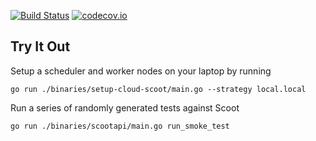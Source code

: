 [![Build Status](https://travis-ci.org/scootdev/scoot.svg?branch=caitie%2Fscheduler)](https://travis-ci.org/scootdev/scoot)
[![codecov.io](https://codecov.io/github/Kitware/candela/coverage.svg?branch=master)](https://codecov.io/gh/scootdev/scoot?branch=master)

## Try It Out
Setup a scheduler and worker nodes on your laptop by running
```
go run ./binaries/setup-cloud-scoot/main.go --strategy local.local
```

Run a series of randomly generated tests against Scoot
```
go run ./binaries/scootapi/main.go run_smoke_test
```
